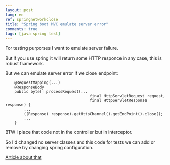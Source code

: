 ```yaml
---
layout: post
lang: en
ref: springnetworkclose
title: "Spring boot MVC emulate server error"
comments: true
tags: [java spring test]
---
```


For testing purporses I want to emulate server failure.

But if you use spring it will return some HTTP responce in any case, this is
robust framework.

But we can emulate server error if we close endpoint:

        @RequestMapping(...)
        @ResponseBody
        public byte[] processRequest(...
                                         final HttpServletRequest request,
                                         final HttpServletResponse response) {
            ...
            ((Response) response).getHttpChannel().getEndPoint().close();
            ...
        }

BTW I place that code not in the controller but in interceptor.

So I'd changed no server classes and this code for tests we can add or remove by changing
spring configuration.

[Article about that](/posts/en/2018-02-21-boot_spring_mvc_interceptor/)
